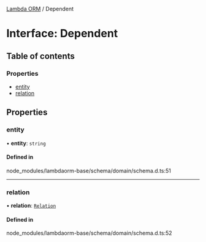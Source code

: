 [Lambda ORM](../README.md) / Dependent

# Interface: Dependent

## Table of contents

### Properties

- [entity](Dependent.md#entity)
- [relation](Dependent.md#relation)

## Properties

### entity

• **entity**: `string`

#### Defined in

node_modules/lambdaorm-base/schema/domain/schema.d.ts:51

___

### relation

• **relation**: [`Relation`](Relation.md)

#### Defined in

node_modules/lambdaorm-base/schema/domain/schema.d.ts:52
